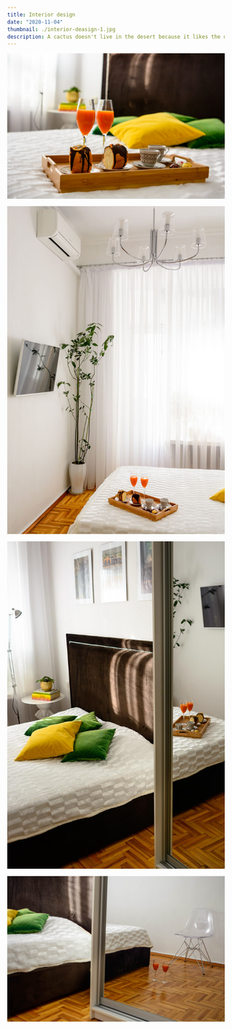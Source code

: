 ```yaml
---
title: Interior design
date: "2020-11-04"
thumbnail: ./interior-deasign-1.jpg
description: A cactus doesn't live in the desert because it likes the desert; it lives there because the desert hasn't killed it yet.
---
```


![](./interior-deasign-2.jpg)

![](./interior-deasign-3.jpg)

![](./interior-deasign-4.jpg)

![](./interior-deasign-5.jpg)
